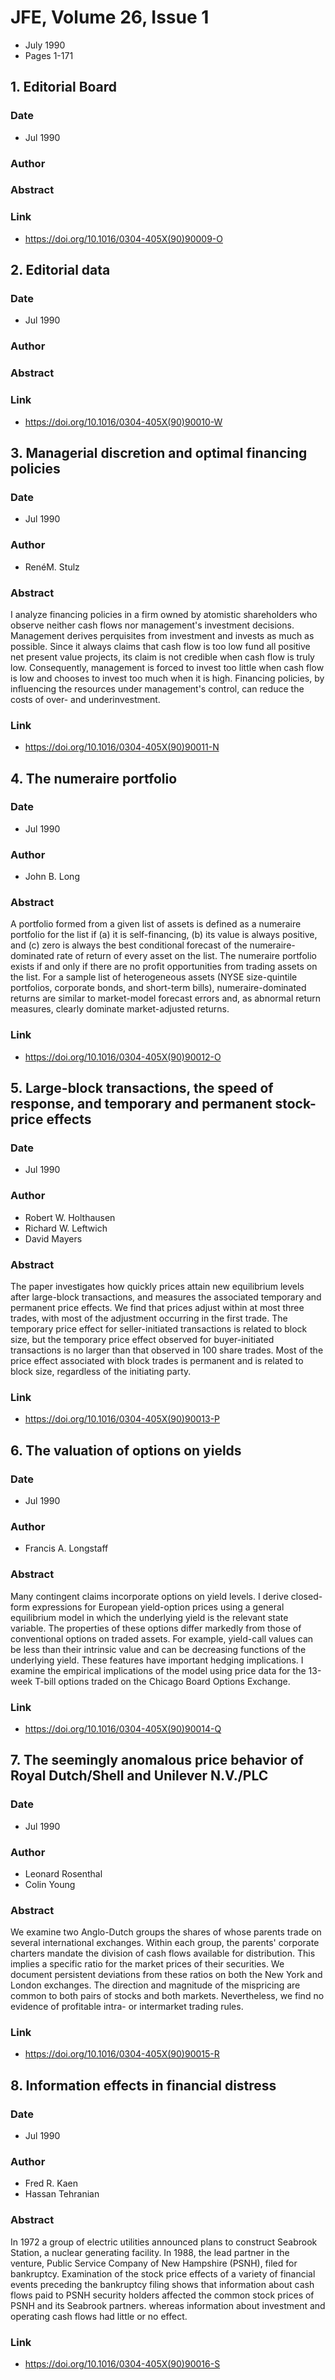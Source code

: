 # JFE, Volume 26, Issue 1
- July 1990
- Pages 1-171

## 1. Editorial Board
### Date
- Jul 1990
### Author
### Abstract

### Link
- https://doi.org/10.1016/0304-405X(90)90009-O

## 2. Editorial data
### Date
- Jul 1990
### Author
### Abstract

### Link
- https://doi.org/10.1016/0304-405X(90)90010-W

## 3. Managerial discretion and optimal financing policies
### Date
- Jul 1990
### Author
- RenéM. Stulz
### Abstract
I analyze financing policies in a firm owned by atomistic shareholders who observe neither cash flows nor management's investment decisions. Management derives perquisites from investment and invests as much as possible. Since it always claims that cash flow is too low fund all positive net present value projects, its claim is not credible when cash flow is truly low. Consequently, management is forced to invest too little when cash flow is low and chooses to invest too much when it is high. Financing policies, by influencing the resources under management's control, can reduce the costs of over- and underinvestment.
### Link
- https://doi.org/10.1016/0304-405X(90)90011-N

## 4. The numeraire portfolio
### Date
- Jul 1990
### Author
- John B. Long
### Abstract
A portfolio formed from a given list of assets is defined as a numeraire portfolio for the list if (a) it is self-financing, (b) its value is always positive, and (c) zero is always the best conditional forecast of the numeraire-dominated rate of return of every asset on the list. The numeraire portfolio exists if and only if there are no profit opportunities from trading assets on the list. For a sample list of heterogeneous assets (NYSE size-quintile portfolios, corporate bonds, and short-term bills), numeraire-dominated returns are similar to market-model forecast errors and, as abnormal return measures, clearly dominate market-adjusted returns.
### Link
- https://doi.org/10.1016/0304-405X(90)90012-O

## 5. Large-block transactions, the speed of response, and temporary and permanent stock-price effects
### Date
- Jul 1990
### Author
- Robert W. Holthausen
- Richard W. Leftwich
- David Mayers
### Abstract
The paper investigates how quickly prices attain new equilibrium levels after large-block transactions, and measures the associated temporary and permanent price effects. We find that prices adjust within at most three trades, with most of the adjustment occurring in the first trade. The temporary price effect for seller-initiated transactions is related to block size, but the temporary price effect observed for buyer-initiated transactions is no larger than that observed in 100 share trades. Most of the price effect associated with block trades is permanent and is related to block size, regardless of the initiating party.
### Link
- https://doi.org/10.1016/0304-405X(90)90013-P

## 6. The valuation of options on yields
### Date
- Jul 1990
### Author
- Francis A. Longstaff
### Abstract
Many contingent claims incorporate options on yield levels. I derive closed-form expressions for European yield-option prices using a general equilibrium model in which the underlying yield is the relevant state variable. The properties of these options differ markedly from those of conventional options on traded assets. For example, yield-call values can be less than their intrinsic value and can be decreasing functions of the underlying yield. These features have important hedging implications. I examine the empirical implications of the model using price data for the 13-week T-bill options traded on the Chicago Board Options Exchange.
### Link
- https://doi.org/10.1016/0304-405X(90)90014-Q

## 7. The seemingly anomalous price behavior of Royal Dutch/Shell and Unilever N.V./PLC
### Date
- Jul 1990
### Author
- Leonard Rosenthal
- Colin Young
### Abstract
We examine two Anglo-Dutch groups the shares of whose parents trade on several international exchanges. Within each group, the parents' corporate charters mandate the division of cash flows available for distribution. This implies a specific ratio for the market prices of their securities. We document persistent deviations from these ratios on both the New York and London exchanges. The direction and magnitude of the mispricing are common to both pairs of stocks and both markets. Nevertheless, we find no evidence of profitable intra- or intermarket trading rules.
### Link
- https://doi.org/10.1016/0304-405X(90)90015-R

## 8. Information effects in financial distress
### Date
- Jul 1990
### Author
- Fred R. Kaen
- Hassan Tehranian
### Abstract
In 1972 a group of electric utilities announced plans to construct Seabrook Station, a nuclear generating facility. In 1988, the lead partner in the venture, Public Service Company of New Hampshire (PSNH), filed for bankruptcy. Examination of the stock price effects of a variety of financial events preceding the bankruptcy filing shows that information about cash flows paid to PSNH security holders affected the common stock prices of PSNH and its Seabrook partners. whereas information about investment and operating cash flows had little or no effect.
### Link
- https://doi.org/10.1016/0304-405X(90)90016-S

